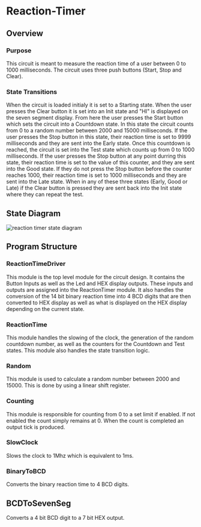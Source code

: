 # Reaction-Timer

## Overview
### Purpose
This circuit is meant to measure the reaction time of a user between 0 to 1000 milliseconds. The circuit uses three push buttons (Start, Stop and Clear). 

### State Transitions
When the circuit is loaded initialy it is set to a Starting state. When the user presses the Clear button it is set into an Init state and "HI" is displayed on the seven segment display. From here the user presses the Start button which sets the circuit into a Countdown state. In this state the circuit counts from 0 to a random number between 2000 and 15000 milliseconds. If the user presses the Stop button in this state, their reaction time is set to 9999 milliseconds and they are sent into the Early state. Once this countdown is reached, the circuit is set into the Test state which counts up from 0 to 1000 milliseconds. If the user presses the Stop button at any point durring this state, their reaction time is set to the value of this counter, and they are sent into the Good state. If they do not press the Stop button before the counter reaches 1000, their reaction time is set to 1000 milliseconds and they are sent into the Late state. When in any of these three states (Early, Good or Late) if the Clear button is pressed they are sent back into the Init state where they can repeat the test.

## State Diagram
![reaction timer state diagram](https://user-images.githubusercontent.com/36581610/50247110-04692e80-03a5-11e9-8d15-a08a566b4259.png)


## Program Structure
### ReactionTimeDriver 
This module is the top level module for the circuit design. It contains the Button Inputs as well as the Led and HEX display outputs. These inputs and outputs are assigned into the ReactionTimer module. It also handles the conversion of the 14 bit binary reaction time into 4 BCD digits that are then converted to HEX display as well as what is displayed on the HEX display depending on the current state. 

### ReactionTime 
This module handles the slowing of the clock, the generation of the random countdown number, as well as the counters for the Countdown and Test states. This module also handles the state transition logic.

### Random
This module is used to calculate a random number between 2000 and 15000. This is done by using a linear shift register.

### Counting
This module is responsible for counting from 0 to a set limit if enabled. If not enabled the count simply remains at 0. When the count is completed an output tick is produced.

### SlowClock
Slows the clock to 1Mhz which is equivalent to 1ms.

### BinaryToBCD
Converts the binary reaction time to 4 BCD digits.

## BCDToSevenSeg
Converts a 4 bit BCD digit to a 7 bit HEX output.
